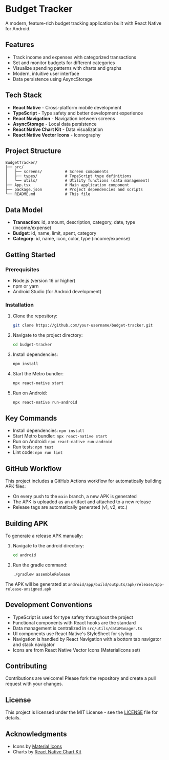 # Budget Tracker

A modern, feature-rich budget tracking application built with React Native for Android.

## Features

- Track income and expenses with categorized transactions
- Set and monitor budgets for different categories
- Visualize spending patterns with charts and graphs
- Modern, intuitive user interface
- Data persistence using AsyncStorage

## Tech Stack

- **React Native** - Cross-platform mobile development
- **TypeScript** - Type safety and better development experience
- **React Navigation** - Navigation between screens
- **AsyncStorage** - Local data persistence
- **React Native Chart Kit** - Data visualization
- **React Native Vector Icons** - Iconography

## Project Structure

```
BudgetTracker/
├── src/
│   ├── screens/          # Screen components
│   ├── types/            # TypeScript type definitions
│   └── utils/            # Utility functions (data management)
├── App.tsx               # Main application component
├── package.json          # Project dependencies and scripts
└── README.md             # This file
```

## Data Model

- **Transaction**: id, amount, description, category, date, type (income/expense)
- **Budget**: id, name, limit, spent, category
- **Category**: id, name, icon, color, type (income/expense)

## Getting Started

### Prerequisites

- Node.js (version 16 or higher)
- npm or yarn
- Android Studio (for Android development)

### Installation

1. Clone the repository:
   ```bash
   git clone https://github.com/your-username/budget-tracker.git
   ```

2. Navigate to the project directory:
   ```bash
   cd budget-tracker
   ```

3. Install dependencies:
   ```bash
   npm install
   ```

4. Start the Metro bundler:
   ```bash
   npx react-native start
   ```

5. Run on Android:
   ```bash
   npx react-native run-android
   ```

## Key Commands

- Install dependencies: `npm install`
- Start Metro bundler: `npx react-native start`
- Run on Android: `npx react-native run-android`
- Run tests: `npm test`
- Lint code: `npm run lint`

## GitHub Workflow

This project includes a GitHub Actions workflow for automatically building APK files:

- On every push to the `main` branch, a new APK is generated
- The APK is uploaded as an artifact and attached to a new release
- Release tags are automatically generated (v1, v2, etc.)

## Building APK

To generate a release APK manually:

1. Navigate to the android directory:
   ```bash
   cd android
   ```

2. Run the gradle command:
   ```bash
   ./gradlew assembleRelease
   ```

The APK will be generated at `android/app/build/outputs/apk/release/app-release-unsigned.apk`

## Development Conventions

- TypeScript is used for type safety throughout the project
- Functional components with React hooks are the standard
- Data management is centralized in `src/utils/dataManager.ts`
- UI components use React Native's StyleSheet for styling
- Navigation is handled by React Navigation with a bottom tab navigator and stack navigator
- Icons are from React Native Vector Icons (MaterialIcons set)

## Contributing

Contributions are welcome! Please fork the repository and create a pull request with your changes.

## License

This project is licensed under the MIT License - see the [LICENSE](LICENSE) file for details.

## Acknowledgments

- Icons by [Material Icons](https://fonts.google.com/icons)
- Charts by [React Native Chart Kit](https://github.com/indiespirit/react-native-chart-kit)